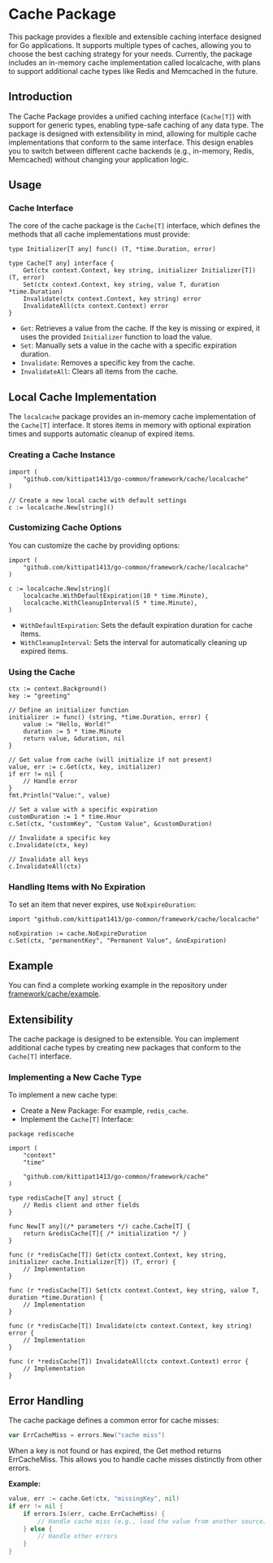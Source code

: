 # Cache Package
This package provides a flexible and extensible caching interface designed for Go applications. It supports multiple types of caches, allowing you to choose the best caching strategy for your needs. Currently, the package includes an in-memory cache implementation called localcache, with plans to support additional cache types like Redis and Memcached in the future.

## Introduction
The Cache Package provides a unified caching interface (`Cache[T]`) with support for generic types, enabling type-safe caching of any data type. The package is designed with extensibility in mind, allowing for multiple cache implementations that conform to the same interface. This design enables you to switch between different cache backends (e.g., in-memory, Redis, Memcached) without changing your application logic.

## Usage
### Cache Interface
The core of the cache package is the `Cache[T]` interface, which defines the methods that all cache implementations must provide:
```golang
type Initializer[T any] func() (T, *time.Duration, error)

type Cache[T any] interface {
    Get(ctx context.Context, key string, initializer Initializer[T]) (T, error)
    Set(ctx context.Context, key string, value T, duration *time.Duration)
    Invalidate(ctx context.Context, key string) error
    InvalidateAll(ctx context.Context) error
}
```
- `Get`: Retrieves a value from the cache. If the key is missing or expired, it uses the provided `Initializer` function to load the value.
- `Set`: Manually sets a value in the cache with a specific expiration duration.
- `Invalidate`: Removes a specific key from the cache.
- `InvalidateAll`: Clears all items from the cache.

## Local Cache Implementation
The `localcache` package provides an in-memory cache implementation of the `Cache[T]` interface. It stores items in memory with optional expiration times and supports automatic cleanup of expired items.

### Creating a Cache Instance
```golang
import (
    "github.com/kittipat1413/go-common/framework/cache/localcache"
)

// Create a new local cache with default settings
c := localcache.New[string]()
```

### Customizing Cache Options
You can customize the cache by providing options:
```golang
import (
    "github.com/kittipat1413/go-common/framework/cache/localcache"
)

c := localcache.New[string](
    localcache.WithDefaultExpiration(10 * time.Minute),
    localcache.WithCleanupInterval(5 * time.Minute),
)
```
- `WithDefaultExpiration`: Sets the default expiration duration for cache items.
- `WithCleanupInterval`: Sets the interval for automatically cleaning up expired items.

### Using the Cache
```golang
ctx := context.Background()
key := "greeting"

// Define an initializer function
initializer := func() (string, *time.Duration, error) {
    value := "Hello, World!"
    duration := 5 * time.Minute
    return value, &duration, nil
}

// Get value from cache (will initialize if not present)
value, err := c.Get(ctx, key, initializer)
if err != nil {
    // Handle error
}
fmt.Println("Value:", value)

// Set a value with a specific expiration
customDuration := 1 * time.Hour
c.Set(ctx, "customKey", "Custom Value", &customDuration)

// Invalidate a specific key
c.Invalidate(ctx, key)

// Invalidate all keys
c.InvalidateAll(ctx)
```

### Handling Items with No Expiration
To set an item that never expires, use `NoExpireDuration`:
```golang
import "github.com/kittipat1413/go-common/framework/cache/localcache"

noExpiration := cache.NoExpireDuration
c.Set(ctx, "permanentKey", "Permanent Value", &noExpiration)
```

## Example
You can find a complete working example in the repository under [framework/cache/example](example/).

## Extensibility
The cache package is designed to be extensible. You can implement additional cache types by creating new packages that conform to the `Cache[T]` interface.

### Implementing a New Cache Type
To implement a new cache type:
- Create a New Package: For example, `redis_cache`.
- Implement the `Cache[T]` Interface:
```golang
package rediscache

import (
    "context"
    "time"

    "github.com/kittipat1413/go-common/framework/cache"
)

type redisCache[T any] struct {
    // Redis client and other fields
}

func New[T any](/* parameters */) cache.Cache[T] {
    return &redisCache[T]{ /* initialization */ }
}

func (r *redisCache[T]) Get(ctx context.Context, key string, initializer cache.Initializer[T]) (T, error) {
    // Implementation
}

func (r *redisCache[T]) Set(ctx context.Context, key string, value T, duration *time.Duration) {
    // Implementation
}

func (r *redisCache[T]) Invalidate(ctx context.Context, key string) error {
    // Implementation
}

func (r *redisCache[T]) InvalidateAll(ctx context.Context) error {
    // Implementation
}
```

## Error Handling
The cache package defines a common error for cache misses:

```go
var ErrCacheMiss = errors.New("cache miss")
```
When a key is not found or has expired, the Get method returns ErrCacheMiss. This allows you to handle cache misses distinctly from other errors.

**Example:**

```go
value, err := cache.Get(ctx, "missingKey", nil)
if err != nil {
    if errors.Is(err, cache.ErrCacheMiss) {
        // Handle cache miss (e.g., load the value from another source)
    } else {
        // Handle other errors
    }
}
```